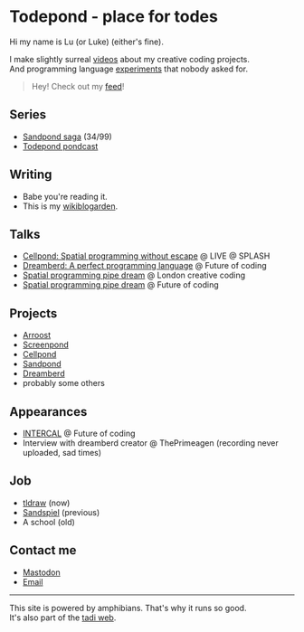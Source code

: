 # Todepond - place for todes

Hi my name is Lu (or Luke) (either's fine).

I make slightly surreal [videos](https://youtube.com/@TodePond) about my creative coding projects.<br>
And programming language [experiments](https://github.com/TodePond) that nobody asked for.

> Hey! Check out my [feed](/feed)!

## Series

- [Sandpond saga](https://www.youtube.com/playlist?list=PL9uRa69RF-7wastqKWXT4d9F84BAzfVd4) (34/99)<br>
- [Todepond pondcast](https://www.patreon.com/todepond)

## Writing

- Babe you're reading it.
- This is my [wikiblogarden](wikiblogarden).

## Talks

- [Cellpond: Spatial programming without escape](https://www.youtube.com/watch?v=cBYudbaqHAk&t=6704s) @ LIVE @ SPLASH<br>
- [Dreamberd: A perfect programming language](https://youtu.be/52vmjZnxJb8?si=0TXlU2X2tewR1FFc) @ Future of coding<br>
- [Spatial programming pipe dream](https://www.youtube.com/live/L2U_Sd1qMJ4?si=5EfPnVuGNAZ6O1qZ&t=2580) @ London creative coding<br>
- [Spatial programming pipe dream](https://youtu.be/bqtVv9ts29c?si=LEIec6dJz1l-5pzk) @ Future of coding

## Projects

- [Arroost](https://github.com/TodePond/Arroost)
- [Screenpond](https://github.com/TodePond/ScreenPond)
- [Cellpond](./wikiblogarden/cellpond)
- [Sandpond](https://github.com/TodePond/SandPond)
- [Dreamberd](https://github.com/TodePond/DreamBerd)
- probably some others

## Appearances

- [INTERCAL](https://futureofcoding.org/episodes/064) @ Future of coding<br>
- Interview with dreamberd creator @ ThePrimeagen (recording never uploaded, sad times)

## Job

- [tldraw](https://tldraw.com) (now)
- [Sandspiel](https://sandspiel.club/) (previous)
- A school (old)

## Contact me

- [Mastodon](https://mas.to/@TodePond)
- [Email](mailto:todepond@gmail.com)

<hr>

This site is powered by amphibians. That's why it runs so good.<br>
It's also part of the [tadi web](https://tadiweb.com).
